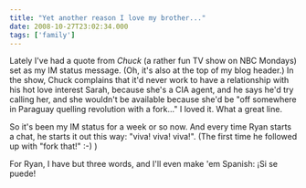 ```yaml
---
title: "Yet another reason I love my brother..."
date: 2008-10-27T23:02:34.000
tags: ['family']
---
```


Lately I've had a quote from _Chuck_ (a rather fun TV show on NBC Mondays) set as my IM status message. (Oh, it's also at the top of my blog header.) In the show, Chuck complains that it'd never work to have a relationship with his hot love interest Sarah, because she's a CIA agent, and he says he'd try calling her, and she wouldn't be available because she'd be "off somewhere in Paraguay quelling revolution with a fork..." I loved it. What a great line.

So it's been my IM status for a week or so now. And every time Ryan starts a chat, he starts it out this way: "viva! viva! viva!". (The first time he followed up with "fork that!" :-) )

For Ryan, I have but three words, and I'll even make 'em Spanish: ¡Si se puede!
